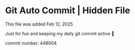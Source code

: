 # Git Auto Commit | Hidden File

This file was added Feb 12, 2025

Just for fun and keeping my daily git commit active 🤪

commit number: 448004
